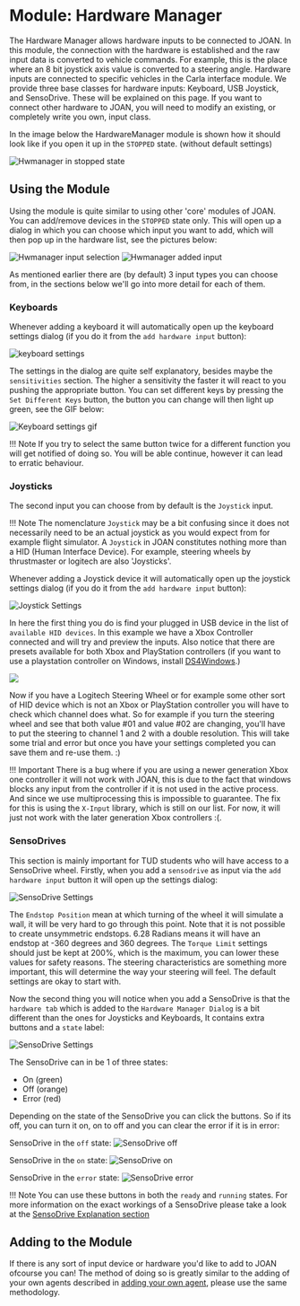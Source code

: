 # Module: Hardware Manager
The Hardware Manager allows hardware inputs to be connected to JOAN. In this module, the connection with the hardware is established and the raw input data is converted to vehicle commands. For example, this is the place where an 8 bit joystick axis value is converted to a steering angle. Hardware inputs are connected to specific vehicles in the Carla interface module. We provide three base classes for hardware inputs: Keyboard, USB Joystick, and SensoDrive. These will be explained on this page. If you want to connect other hardware to JOAN, you will need to modify an existing, or completely write you own, input class.
 
In the image below the HardwareManager module is shown how it should look like if you open it up in the 
`STOPPED` state. (without default settings)

![Hwmanager in stopped state](imgs/modules-hardwaremanager-stopped-state.PNG)

## <a name="using_hw_manager"></a>Using the Module
Using the module is quite similar to using other 'core' modules of JOAN. You can add/remove devices in the `STOPPED` state only. This will open up a dialog in which you can choose which input you want to add, which will then pop up in the hardware list, see the pictures below:

![Hwmanager input selection](imgs/modules-hardwaremanager-input-selection.PNG)
![Hwmanager added input](imgs/modules-hardwaremanager-added-input.PNG)

As mentioned earlier there are (by default) 3 input types you can choose from, in the sections below we'll go into more detail for each of them.

### Keyboards
Whenever adding a keyboard it will automatically open up the keyboard settings dialog (if you do it from the `add hardware input` button):

![keyboard settings](imgs/modules-hardwaremanager-keyboard-settings.PNG)

The settings in the dialog are quite self explanatory, besides maybe the `sensitivities` section. The higher a sensitivity the faster it will react to you pushing the appropriate button. You can set different keys by pressing the `Set Different Keys` button, the button you can change will then light up green, see the GIF below:

![Keyboard settings gif](gifs/modules-hardwaremanager-keyboard-settings.gif)

!!! Note
    If you try to select the same button twice for a different function you will get notified of doing so. You will be able continue, however it can lead to erratic behaviour.

### Joysticks
The second input you can choose from by default is the `Joystick` input. 

!!! Note 
    The nomenclature `Joystick` may be a bit confusing  since it does not necessarily need to be an actual joystick as you would expect from for example flight simulator. A `Joystick` in JOAN constitutes nothing more than a HID (Human Interface Device). For example, steering wheels by thrustmaster or logitech are also 'Joysticks'.

Whenever adding a Joystick device it will automatically open up the joystick settings dialog (if you do it from the `add hardware input` button):

![Joystick Settings](imgs/modules-hardwaremanager-joystick-settings.PNG)

In here the first thing you do is find your plugged in USB device in the list of `available HID devices`. In this example 
we have a Xbox Controller connected and will try and preview the inputs. Also notice that there are presets available for
both Xbox and PlayStation controllers (if you want to use a playstation controller on Windows, install [DS4Windows](http://ds4windows.com/).)

[ ![](gifs/modules-hardwaremanager-joysticksettings.gif) ](gifs/modules-hardwaremanager-joysticksettings.gif)

Now if you have a Logitech Steering Wheel or for example some other sort of HID device which is not an Xbox or PlayStation controller
you will have to check which channel does what. So for example if you turn the steering wheel and see that both value #01 and value #02 
are changing, you'll have to put the steering to channel 1 and 2 with a double resolution. This will take some trial and error
but once you have your settings completed you can save them and re-use them. :)

!!! Important
    There is a bug where if you are using a newer generation Xbox one controller it will not work with JOAN, this is due to the fact that windows blocks any input from the controller if it is not used in the active process. And since we use multiprocessing this is impossible to guarantee. The fix for this is using the `X-Input` library, which is still on our list. For now, it will just not work with the later generation Xbox controllers :(.

### SensoDrives
This section is mainly important for TUD students who will have access to a SensoDrive wheel. Firstly, when you add a `sensodrive` as input 
via the `add hardware input` button it will open up the settings dialog:

![SensoDrive Settings](imgs/modules-hardwaremanager-sensodrive-settings.PNG)

The `Endstop Position` mean at which turning of the wheel it will simulate a wall, it will be very hard to go through this point. Note that
it is not possible to create unsymmetric endstops. 6.28 Radians means it will have an endstop at -360 degrees and 360 degrees.
The `Torque Limit` settings should just be kept at 200%, which is the maximum, you can lower these values for safety reasons.
The steering characteristics are something more important, this will determine the way your steering will feel. The default settings are okay to start with.

Now the second thing you will notice when you add a SensoDrive is that the `hardware tab` which is added to the `Hardware Manager Dialog` is a bit
different than the ones for Joysticks and Keyboards, It contains extra buttons and a `state` label:

![SensoDrive Settings](imgs/modules-hardwaremanager-sensodrive-tab.PNG)

The SensoDrive can in be 1 of three states:

- On (green)
- Off (orange)
- Error (red)

Depending on the state of the SensoDrive you can click the buttons. So if its off, you can turn it on, on to off and you can clear the error if it is in 
error:

SensoDrive in the `off` state:
![SensoDrive off](imgs/modules-hardwaremanager-sensodrive-off.PNG)

SensoDrive in the `on` state:
![SensoDrive on](imgs/modules-hardwaremanager-sensodrive-on.PNG)

SensoDrive in the `error` state:
![SensoDrive error](imgs/modules-hardwaremanager-sensodrive-error.PNG)


!!! Note 
    You can use these buttons in both the `ready` and `running` states. For more information on the exact workings of a SensoDrive please take a look at the [SensoDrive Explanation section](other-sensodrive.md)

## Adding to the Module
If there is any sort of input device or hardware you'd like to add to JOAN ofcourse you can! The method of doing so is greatly similar to the adding of your own agents described in [adding your own agent](modules-carlainterface.md#adding_own_agents), please use the same methodology.